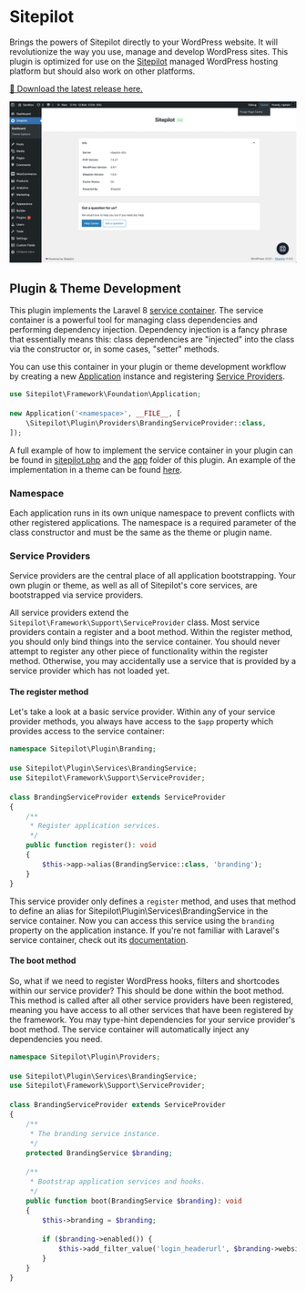 # Sitepilot

Brings the powers of Sitepilot directly to your WordPress website. It will revolutionize the way you use, manage and develop WordPress sites. This plugin is optimized for use on the [Sitepilot](https://sitepilot.io) managed WordPress hosting platform but should also work on other platforms.

[🚀 Download the latest release here.](https://github.com/sitepilot/sitepilot-plugin/releases)

![Screenshot](./screenshot.png)

## Plugin & Theme Development

This plugin implements the Laravel 8 [service container](https://laravel.com/docs/8.x/container). The service container is a powerful tool for managing class dependencies and performing dependency injection. Dependency injection is a fancy phrase that essentially means this: class dependencies are "injected" into the class via the constructor or, in some cases, "setter" methods.

You can use this container in your plugin or theme development workflow by creating a new [Application](./framework/Foundation/Application.php) instance and registering [Service Providers](https://laravel.com/docs/8.x/providers).

```php
use Sitepilot\Framework\Foundation\Application;

new Application('<namespace>', __FILE__, [
    \Sitepilot\Plugin\Providers\BrandingServiceProvider::class,
]);
```

A full example of how to implement the service container in your plugin  can be found in [sitepilot.php](./sitepilot.php) and the [app](./app) folder of this plugin. An example of the implementation in a theme can be found [here](https://github.com/sitepilot/theme).

### Namespace

Each application runs in its own unique namespace to prevent conflicts with other registered applications. The namespace is a required parameter of the class constructor and must be the same as the theme or plugin name.

### Service Providers

Service providers are the central place of all application bootstrapping. Your own plugin or theme, as well as all of Sitepilot's core services, are bootstrapped via service providers.

All service providers extend the `Sitepilot\Framework\Support\ServiceProvider` class. Most service providers contain a register and a boot method. Within the register method, you should only bind things into the service container. You should never attempt to register any other piece of functionality within the register method. Otherwise, you may accidentally use a service that is provided by a service provider which has not loaded yet.

#### The register method

Let's take a look at a basic service provider. Within any of your service provider methods, you always have access to the `$app` property which provides access to the service container:

```php 
namespace Sitepilot\Plugin\Branding;

use Sitepilot\Plugin\Services\BrandingService;
use Sitepilot\Framework\Support\ServiceProvider;

class BrandingServiceProvider extends ServiceProvider
{
    /**
     * Register application services.
     */
    public function register(): void
    {
        $this->app->alias(BrandingService::class, 'branding');
    }
}
```

This service provider only defines a `register` method, and uses that method to define an alias for Sitepilot\Plugin\Services\BrandingService in the service container. Now you can access this service using the `branding` property on the application instance. If you're not familiar with Laravel's service container, check out its [documentation](https://laravel.com/docs/8.x/providers).

#### The boot method

So, what if we need to register WordPress hooks, filters and shortcodes within our service provider? This should be done within the boot method. This method is called after all other service providers have been registered, meaning you have access to all other services that have been registered by the framework. You may type-hint dependencies for your service provider's boot method. The service container will automatically inject any dependencies you need.

```php
namespace Sitepilot\Plugin\Providers;

use Sitepilot\Plugin\Services\BrandingService;
use Sitepilot\Framework\Support\ServiceProvider;

class BrandingServiceProvider extends ServiceProvider
{
    /**
     * The branding service instance.
     */
    protected BrandingService $branding;

    /**
     * Bootstrap application services and hooks.
     */
    public function boot(BrandingService $branding): void
    {
        $this->branding = $branding;

        if ($branding->enabled()) {
            $this->add_filter_value('login_headerurl', $branding->website());
        }
    }
}
```
